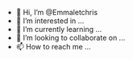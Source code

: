 - 👋 Hi, I’m @Emmaletchris
- 👀 I’m interested in ...
- 🌱 I’m currently learning ...
- 💞️ I’m looking to collaborate on ...
- 📫 How to reach me ...

<!---
Emmaletchris/Emmaletchris is a ✨ special ✨ repository because its `README.md` (this file) appears on your GitHub profile.
You can click the Preview link to take a look at your changes.
--->
